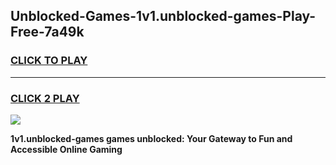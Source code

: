 
## Unblocked-Games-1v1.unblocked-games-Play-Free-7a49k
<h3>
<a href="https://premium76.site?title=1v1.unblocked-games&ref=22A">CLICK TO PLAY</a></h3>
<hr>

<h3>
<a href="https://premium76.site?title=1v1.unblocked-games&ref=22A">CLICK 2 PLAY</a>
  
</h3>

<a href="https://premium76.site?title=1v1.unblocked-games&ref=22A"><img src="https://clearcache.store/games.png"></a>


**1v1.unblocked-games games unblocked: Your Gateway to Fun and Accessible Online Gaming**
